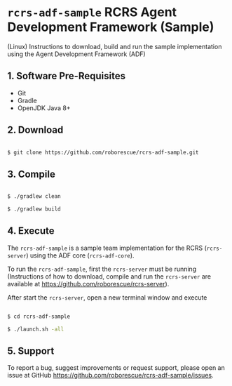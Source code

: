 # `rcrs-adf-sample` RCRS Agent Development Framework (Sample)

(Linux) Instructions to download, build and run the sample implementation using the Agent Development Framework (ADF)

## 1. Software Pre-Requisites

- Git
- Gradle
- OpenJDK Java 8+

## 2. Download

```bash

$ git clone https://github.com/roborescue/rcrs-adf-sample.git
```

## 3. Compile

```bash

$ ./gradlew clean

$ ./gradlew build
```

## 4. Execute

The `rcrs-adf-sample` is a sample team implementation for the RCRS (`rcrs-server`) using the ADF core (`rcrs-adf-core`).

To run the `rcrs-adf-sample`, first the `rcrs-server` must be running (Instructions of how to download, compile and run the `rcrs-server` are available at <https://github.com/roborescue/rcrs-server>).

After start the `rcrs-server`, open a new terminal window and execute

```bash

$ cd rcrs-adf-sample

$ ./launch.sh -all
```

## 5. Support

To report a bug, suggest improvements or request support, please open an issue at GitHub <https://github.com/roborescue/rcrs-adf-sample/issues>.